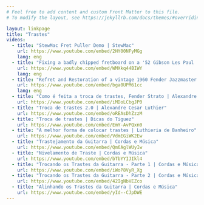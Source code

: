 ```yaml
---
# Feel free to add content and custom Front Matter to this file.
# To modify the layout, see https://jekyllrb.com/docs/themes/#overriding-theme-defaults

layout: linkpage
title: "Trastes"
videos:
  - title: "StewMac Fret Puller Demo | StewMac"
    url: https://www.youtube.com/embed/2HY00NFyMGg
    lang: eng
  - title: "Fixing a badly chipped fretboard on a '52 Gibson Les Paul | StewMac"
    url: https://www.youtube.com/embed/WMXkq44BIWY
    lang: eng
  - title: "Refret and Restoration of a vintage 1960 Fender Jazzmaster | Living Room Gear Demos"
    url: https://www.youtube.com/embed/bga0UPM61cc
    lang: eng
  - title: "Como é feita a troca de trastes, Fender Strato | Alexandre Cesar Luthier"
    url: https://www.youtube.com/embed/iMDoLCbgJP0
  - title: "Troca de trastes 2.0 | Alexandre Cesar Luthier"
    url: https://www.youtube.com/embed/oREAsDhZzzM
  - title: "Troca de trastes | Dicas do Tiguez"
    url: https://www.youtube.com/embed/EmY-AvPQxn0
  - title: "A melhor forma de colocar trastes | Luthieria de Banheiro"
    url: https://www.youtube.com/embed/VdmEGiWK2Ew
  - title: "Trastejamento da Guitarra | Cordas e Música"
    url: https://www.youtube.com/embed/Qm6AglWUyIw
  - title: "Nivelamento de Traste | Cordas e Música"
    url: https://www.youtube.com/embed/bTbYYIJIkl4
  - title: "Trocando os Trastes da Guitarra - Parte 1 | Cordas e Música"
    url: https://www.youtube.com/embed/iWoP8VyR_Xg
  - title: "Trocando os Trastes da Guitarra - Parte 2 | Cordas e Música"
    url: https://www.youtube.com/embed/42IgNbVEZco
  - title: "Alinhando os Trastes da Guitarra | Cordas e Música"
    url: https://www.youtube.com/embed/yId--CJpDWE
---
```

